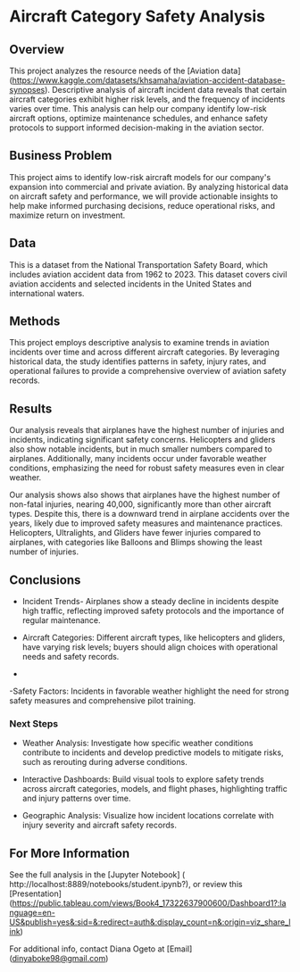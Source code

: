 # Aircraft Category Safety Analysis


## Overview

This project analyzes the resource needs of the [Aviation data] (https://www.kaggle.com/datasets/khsamaha/aviation-accident-database-synopses). Descriptive analysis of aircraft incident data reveals that certain aircraft categories exhibit higher risk levels, and the frequency of incidents varies over time. This analysis can help our company identify low-risk aircraft options, optimize maintenance schedules, and enhance safety protocols to support informed decision-making in the aviation sector.


## Business Problem

This project aims to identify low-risk aircraft models for our company's expansion into commercial and private aviation. By analyzing historical data on aircraft safety and performance, we will provide actionable insights to help make informed purchasing decisions, reduce operational risks, and maximize return on investment.

## Data

This is a dataset from the National Transportation Safety Board, which includes aviation accident data from 1962 to 2023. This dataset covers civil aviation accidents and selected incidents in the United States and international waters.

## Methods 

This project employs descriptive analysis to examine trends in aviation incidents over time and across different aircraft categories. By leveraging historical data, the study identifies patterns in safety, injury rates, and operational failures to provide a comprehensive overview of aviation safety records.

## Results

Our analysis reveals that airplanes have the highest number of injuries and incidents, indicating significant safety concerns. Helicopters and gliders also show notable incidents, but in much smaller numbers compared to airplanes. Additionally, many incidents occur under favorable weather conditions, emphasizing the need for robust safety measures even in clear weather.

Our analysis shows also shows that airplanes have the highest number of non-fatal injuries, nearing 40,000, significantly more than other aircraft types. Despite this, there is a downward trend in airplane accidents over the years, likely due to improved safety measures and maintenance practices. Helicopters, Ultralights, and Gliders have fewer injuries compared to airplanes, with categories like Balloons and Blimps showing the least number of injuries.

## Conclusions

- Incident Trends- Airplanes show a steady decline in incidents despite high traffic, reflecting improved safety protocols and the importance of regular maintenance.

- Aircraft Categories: Different aircraft types, like helicopters and gliders, have varying risk levels; buyers should align choices with operational needs and safety records.
- 
-Safety Factors: Incidents in favorable weather highlight the need for strong safety measures and comprehensive pilot training.

### Next Steps 

- Weather Analysis: Investigate how specific weather conditions contribute to incidents and develop predictive models to mitigate risks, such as rerouting during adverse conditions.

- Interactive Dashboards: Build visual tools to explore safety trends across aircraft categories, models, and flight phases, highlighting traffic and injury patterns over time.

- Geographic Analysis: Visualize how incident locations correlate with injury severity and aircraft safety records.

## For More Information

See the full analysis in the [Jupyter Notebook] (  http://localhost:8889/notebooks/student.ipynb?), or review this [Presentation] (https://public.tableau.com/views/Book4_17322637900600/Dashboard1?:language=en-US&publish=yes&:sid=&:redirect=auth&:display_count=n&:origin=viz_share_link)

For additional info, contact Diana Ogeto at [Email] (dinyaboke98@gmail.com)





